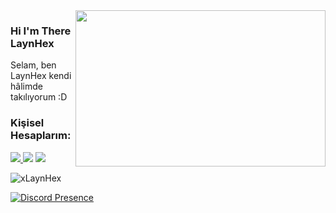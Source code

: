 <img src="https://cdn.discordapp.com/attachments/881643775884144670/901920836557094992/kazutora-hanemiya-tokyo-revengers.gif" align="right" width="400" height="250">

### Hi I'm There LaynHex

<p align="left">Selam, ben LaynHex kendi hâlimde takılıyorum :D 



<br />
<h3>Kişisel Hesaplarım:</h3>
<p align="left">
<a href="https://discord.com/users/719232360155054123" target"blank_"><img src="https://img.shields.io/badge/Discord%20-7289DA.svg?&style=for-the-badge&logo=discord&logoColor=white">
 <a href="https://www.instagram.com/wq.laynhex" target"blank_"><img src="https://img.shields.io/badge/INSTAGRAM%20-DC3175.svg?&style=for-the-badge&logo=instagram&logoColor=white"></a>
<a href="https://github.com/Laynhex" target"blank_"><img src="https://img.shields.io/badge/GitHub%20-191717.svg?&style=for-the-badge&logo=github&logoColor=white"></a>
</p>
 <img src="https://komarev.com/ghpvc/?username=xLaynHex" alt="xLaynHex" /> </p>



[![Discord Presence](https://lanyard-profile-readme.vercel.app/api/719232360155054123)](https://discord.com/users/719232360155054123)
